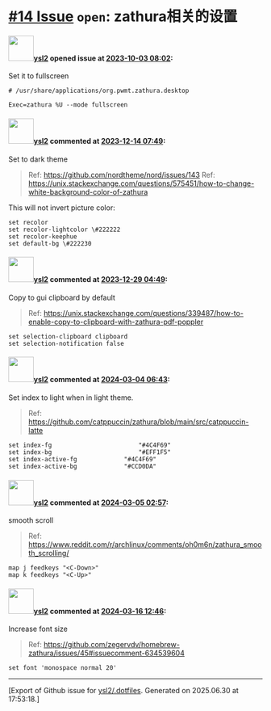 # [\#14 Issue](https://github.com/ysl2/.dotfiles/issues/14) `open`: zathura相关的设置

#### <img src="https://avatars.githubusercontent.com/u/39717545?u=3a56d7b47e1688f70c83e440ba0835f8d24c43e3&v=4" width="50">[ysl2](https://github.com/ysl2) opened issue at [2023-10-03 08:02](https://github.com/ysl2/.dotfiles/issues/14):

Set it to fullscreen

```
# /usr/share/applications/org.pwmt.zathura.desktop

Exec=zathura %U --mode fullscreen
```

#### <img src="https://avatars.githubusercontent.com/u/39717545?u=3a56d7b47e1688f70c83e440ba0835f8d24c43e3&v=4" width="50">[ysl2](https://github.com/ysl2) commented at [2023-12-14 07:49](https://github.com/ysl2/.dotfiles/issues/14#issuecomment-1855342819):

Set to dark theme

> Ref: https://github.com/nordtheme/nord/issues/143
> Ref: https://unix.stackexchange.com/questions/575451/how-to-change-white-background-color-of-zathura

This will not invert picture color:

```
set recolor   
set recolor-lightcolor \#222222
set recolor-keephue
set default-bg \#222230
```

#### <img src="https://avatars.githubusercontent.com/u/39717545?u=3a56d7b47e1688f70c83e440ba0835f8d24c43e3&v=4" width="50">[ysl2](https://github.com/ysl2) commented at [2023-12-29 04:49](https://github.com/ysl2/.dotfiles/issues/14#issuecomment-1871726457):

Copy to gui clipboard by default

> Ref: https://unix.stackexchange.com/questions/339487/how-to-enable-copy-to-clipboard-with-zathura-pdf-poppler

```
set selection-clipboard clipboard
set selection-notification false
```

#### <img src="https://avatars.githubusercontent.com/u/39717545?u=3a56d7b47e1688f70c83e440ba0835f8d24c43e3&v=4" width="50">[ysl2](https://github.com/ysl2) commented at [2024-03-04 06:43](https://github.com/ysl2/.dotfiles/issues/14#issuecomment-1975838805):

Set index to light when in light theme.

> Ref: https://github.com/catppuccin/zathura/blob/main/src/catppuccin-latte

```
set index-fg			            "#4C4F69"
set index-bg			            "#EFF1F5"
set index-active-fg		        "#4C4F69"
set index-active-bg		        "#CCD0DA"
```

#### <img src="https://avatars.githubusercontent.com/u/39717545?u=3a56d7b47e1688f70c83e440ba0835f8d24c43e3&v=4" width="50">[ysl2](https://github.com/ysl2) commented at [2024-03-05 02:57](https://github.com/ysl2/.dotfiles/issues/14#issuecomment-1977863848):

smooth scroll

> Ref: https://www.reddit.com/r/archlinux/comments/oh0m6n/zathura_smooth_scrolling/

```
map j feedkeys "<C-Down>"
map k feedkeys "<C-Up>"
```

#### <img src="https://avatars.githubusercontent.com/u/39717545?u=3a56d7b47e1688f70c83e440ba0835f8d24c43e3&v=4" width="50">[ysl2](https://github.com/ysl2) commented at [2024-03-16 12:46](https://github.com/ysl2/.dotfiles/issues/14#issuecomment-2001976892):

Increase font size

> Ref: https://github.com/zegervdv/homebrew-zathura/issues/45#issuecomment-634539604

```
set font 'monospace normal 20'
```


-------------------------------------------------------------------------------



[Export of Github issue for [ysl2/.dotfiles](https://github.com/ysl2/.dotfiles). Generated on 2025.06.30 at 17:53:18.]
